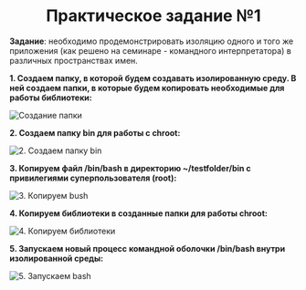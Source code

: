 # **<center>Практическое задание №1</center>**

**Задание**: необходимо продемонстрировать изоляцию одного и того 
же приложения (как решено на семинаре - командного интерпретатора) 
в различных пространствах имен.

**1. Создаем папку, в которой будем создавать изолированную среду. 
В ней создаем папки, в которые будем копировать необходимые для
работы библиотеки:**

![Создание папки](https://i.ibb.co/m6FxnTp/1.png)

**2. Создаем папку bin для работы с chroot:**

![2. Создаем папку bin](https://i.ibb.co/WyFhSkK/2-bin.png)

**3. Копируем файл /bin/bash в директорию ~/testfolder/bin 
с привилегиями суперпользователя (root):**

![3. Копируем bush](https://i.ibb.co/1nRnGW0/3-bush.png)

**4. Копируем библиотеки в созданные папки для работы chroot:**

![4. Копируем библиотеки](https://i.ibb.co/CQx2jXw/4.png)

**5. Запускаем новый процесс командной оболочки /bin/bash 
внутри изолированной среды:**

![5. Запускаем bash](https://i.ibb.co/Cm9z6Wj/5-bash.png)

